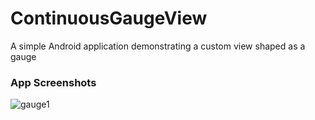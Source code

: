 # ContinuousGaugeView
A simple Android application demonstrating a custom view shaped as a gauge

### App Screenshots
![gauge1](https://user-images.githubusercontent.com/34348938/61589855-ac5e0900-abcd-11e9-9e63-c52f8fa1d8a3.png)
